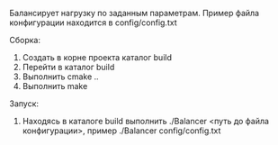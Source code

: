 Балансирует нагрузку по заданным параметрам.
Пример файла конфигурации находится в config/config.txt

Сборка:
1) Создать в корне проекта каталог build
2) Перейти в каталог build
3) Выполнить cmake ..
4) Выполнить make

Запуск:
1) Находясь в каталоге build выполнить ./Balancer <путь до файла конфигурации>, пример ./Balancer config/config.txt
